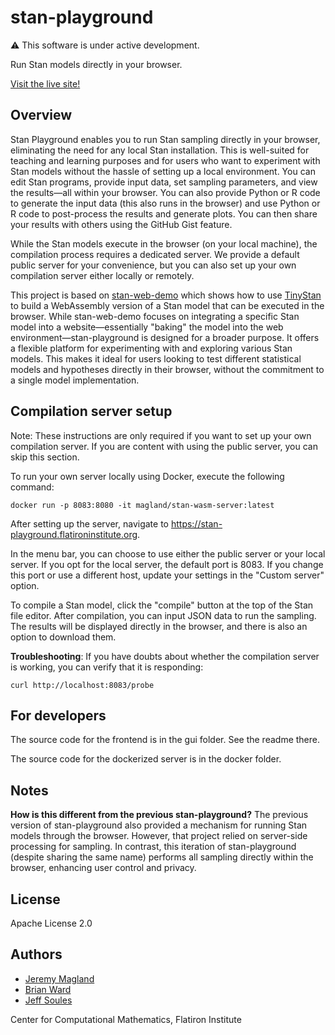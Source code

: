 # stan-playground

:warning: This software is under active development.

Run Stan models directly in your browser.

[Visit the live site!](https://stan-playground.flatironinstitute.org)

## Overview

Stan Playground enables you to run Stan sampling directly in your browser, eliminating the need for any local Stan installation. This is well-suited for teaching and learning purposes and for users who want to experiment with Stan models without the hassle of setting up a local environment. You can edit Stan programs, provide input data, set sampling parameters, and view the results—all within your browser. You can also provide Python or R code to generate the input data (this also runs in the browser) and use Python or R code to post-process the results and generate plots. You can then share your results with others using the GitHub Gist feature.

While the Stan models execute in the browser (on your local machine), the compilation process requires a dedicated server. We provide a default public server for your convenience, but you can also set up your own compilation server either locally or remotely.

This project is based on [stan-web-demo](https://github.com/WardBrian/stan-web-demo) which shows how to use [TinyStan](https://github.com/WardBrian/tinystan) to build a WebAssembly version of a Stan model that can be executed in the browser. While stan-web-demo focuses on integrating a specific Stan model into a website—essentially "baking" the model into the web environment—stan-playground is designed for a broader purpose. It offers a flexible platform for experimenting with and exploring various Stan models. This makes it ideal for users looking to test different statistical models and hypotheses directly in their browser, without the commitment to a single model implementation.

## Compilation server setup

Note: These instructions are only required if you want to set up your own compilation server. If you are content with using the public server, you can skip this section.

To run your own server locally using Docker, execute the following command:

```
docker run -p 8083:8080 -it magland/stan-wasm-server:latest
```

After setting up the server, navigate to https://stan-playground.flatironinstitute.org.

In the menu bar, you can choose to use either the public server or your local server. If you opt for the local server, the default port is 8083. If you change this port or use a different host, update your settings in the "Custom server" option.

To compile a Stan model, click the "compile" button at the top of the Stan file editor. After compilation, you can input JSON data to run the sampling. The results will be displayed directly in the browser, and there is also an option to download them.

**Troubleshooting**: If you have doubts about whether the compilation server is working, you can verify that it is responding:

```
curl http://localhost:8083/probe
```

## For developers

The source code for the frontend is in the gui folder. See the readme there.

The source code for the dockerized server is in the docker folder.

## Notes

**How is this different from the previous stan-playground?** The previous version of stan-playground also provided a mechanism for running Stan models through the browser. However, that project relied on server-side processing for sampling. In contrast, this iteration of stan-playground (despite sharing the same name) performs all sampling directly within the browser, enhancing user control and privacy.

## License

Apache License 2.0

## Authors

- [Jeremy Magland](https://github.com/magland)
- [Brian Ward](https://github.com/WardBrian)
- [Jeff Soules](https://github.com/jsoules)

Center for Computational Mathematics, Flatiron Institute

